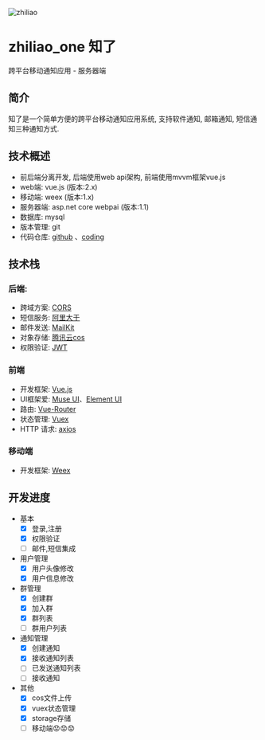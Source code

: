 ![zhiliao](http://zhiliao-10068775.cos.myqcloud.com/%E7%9F%A5%E4%BA%86.png)
# zhiliao_one 知了
跨平台移动通知应用 - 服务器端
## 简介
知了是一个简单方便的跨平台移动通知应用系统, 支持软件通知, 邮箱通知, 短信通知三种通知方式.

## 技术概述
* 前后端分离开发, 后端使用web api架构, 前端使用mvvm框架vue.js
* web端: vue.js (版本:2.x)
* 移动端: weex (版本:1.x)
* 服务器端: asp.net core webpai (版本:1.1)
* 数据库: mysql
* 版本管理: git
* 代码仓库: [github](https://github.com) 、[coding](https://coding.net/)

## 技术栈

### 后端:
* 跨域方案: [CORS]()
* 短信服务: [阿里大于](https://www.alidayu.com/)
* 邮件发送: [MailKit](https://github.com/jstedfast/MailKit)
* 对象存储: [腾讯云cos](https://console.qcloud.com/cos)
* 权限验证: [JWT](https://jwt.io/)

### 前端
* 开发框架: [Vue.js](https://vuefe.cn/v2/guide/)
* UI框架爱: [Muse UI](https://museui.github.io)、[Element UI](http://element.eleme.io/#/zh-CN/component/installation)
* 路由: [Vue-Router](https://router.vuejs.org/zh-cn/)
* 状态管理: [Vuex](https://vuex.vuejs.org/zh-cn/)
* HTTP 请求: [axios](https://github.com/mzabriskie/axios)

### 移动端
* 开发框架: [Weex](https://weex-project.io/cn/)

## 开发进度
-  基本
    - [x] 登录,注册
    - [x] 权限验证
    - [ ] 邮件,短信集成
    
- 用户管理
    - [x] 用户头像修改
    - [x] 用户信息修改
    
- 群管理
    - [x] 创建群
    - [x] 加入群
    - [x] 群列表
    - [ ] 群用户列表
    
- 通知管理
    - [x] 创建通知
    - [x] 接收通知列表
    - [ ] 已发送通知列表
    - [ ] 接收通知
    
- 其他
    - [x] cos文件上传
    - [x] vuex状态管理
    - [x] storage存储
    - [ ] 移动端:worried::worried::worried:
